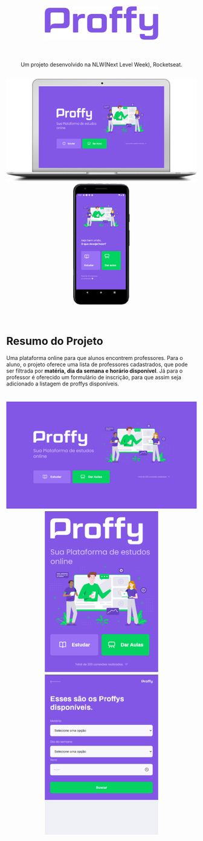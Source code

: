 <h1 align="center">
  <img src="./images/Proffy.png" width="300" />
</h1>

<br/>

<p align="center">
  Um projeto desenvolvido na NLW(Next Level Week), Rocketseat.
</p>

<h2 align="center">
  <img src="./images/landingNote.png" width="570" padding-left="" />
  <img src="./images/landing.png" width="150" padding-left="" />
</h2>

<br/>

# Resumo do Projeto

Uma plataforma online para que alunos encontrem professores. Para o aluno, o projeto oferece uma lista de professores cadastrados, que pode ser filtrada por **matéria, dia da semana e horário disponível**. Já para o professor é oferecido um formulário de inscrição, para que assim seja adicionado a listagem de proffys disponíveis.

<h1 align="center">
  <img src="./images/home.png" width="600" padding-left="" />
  <img src="./images/home2.png" width="300" padding-left="20"/>
  <img src="./images/listagem.png" width="300"/>
</h1>


